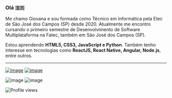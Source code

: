 <!--
**gioliveirass/gioliveirass** is a ✨ _special_ ✨ repository because its `README.md` (this file) appears on your GitHub profile.

Here are some ideas to get you started:

- 🔭 I’m currently working on ...
- 🌱 I’m currently learning ...
- 👯 I’m looking to collaborate on ...
- 🤔 I’m looking for help with ...
- 💬 Ask me about ...
- 📫 How to reach me: ...
- 😄 Pronouns: ...
- ⚡ Fun fact: ...
-->

### Olá :brazil:

Me chamo Giovana e sou formada como Técnico em Informática pela Etec de São José dos Campos (SP) desde 2020. Atualmente me encontro cursando o primeiro semestre de Desenvolvimento de Software Multiplataforma na Fatec, também em São José dos Campos (SP).

Estou aprendendo **HTML5, CSS3, JavaScript e Python**. Também tenho interesse em tecnologias como **ReactJS, React Native, Angular, Node.js**, entre outros.

<hr>

[![image](https://img.shields.io/badge/Gmail-D14836?style=for-the-badge&logo=gmail&logoColor=white)](mailto:giothais.os@gmail.com)
[![image](https://img.shields.io/badge/LinkedIn-0077B5?style=for-the-badge&logo=linkedin&logoColor=white)](https://www.linkedin.com/in/gioliveirass/)

![image](https://github-readme-stats.vercel.app/api?username=gioliveirass&show_icons=true&theme=gotham&hide=issues)
![image](https://github-readme-stats.vercel.app/api/top-langs/?username=gioliveirass&layout=compact&theme=gotham&hide=jupyter%20notebook)

![Profile views](https://gpvc.arturio.dev/gioliveirass)
